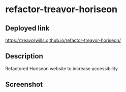 # refactor-treavor-horiseon

## Deployed link

https://treavorwills.github.io/refactor-treavor-horiseon/

## Description
Refactored Horiseon website to increase accessibility

## Screenshot
